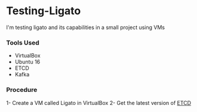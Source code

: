 # Testing-Ligato
I'm testing ligato and its capabilities in a small project using VMs

### Tools Used
  * VirtualBox
  * Ubuntu 16
  * ETCD
  * Kafka

### Procedure
 1- Create a VM called Ligato in VirtualBox 
 2- Get the latest version of [ETCD][1]
 
 
 
[1]: [https://github.com/coreos/etcd/releases] 
